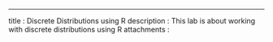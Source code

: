 ---
title       : Discrete Distributions using R
description : This lab is about working with discrete distributions using R
attachments :